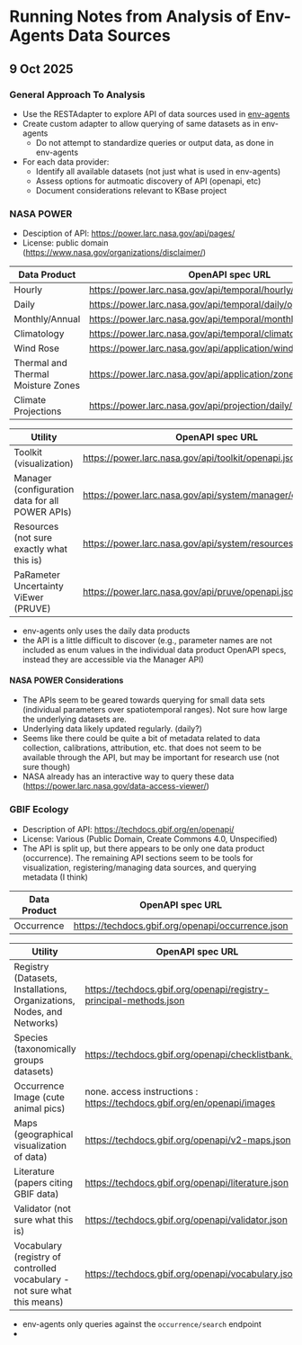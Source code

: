 # Running Notes from Analysis of Env-Agents Data Sources

## 9 Oct 2025
### General Approach To Analysis
- Use the RESTAdapter to explore API of data sources used in [env-agents](https://github.com/aparkin/env-agents)
- Create custom adapter to allow querying of same datasets as in env-agents
  - Do not attempt to standardize queries or output data, as done in env-agents
- For each data provider:
  - Identify all available datasets (not just what is used in env-agents)
  - Assess options for autmoatic discovery of API (openapi, etc)
  - Document considerations relevant to KBase project

### NASA POWER
- Desciption of API: https://power.larc.nasa.gov/api/pages/
- License: public domain (https://www.nasa.gov/organizations/disclaimer/)

| Data Product                       | OpenAPI spec URL                                                  |
|------------------------------------|-------------------------------------------------------------------|
| Hourly                             | https://power.larc.nasa.gov/api/temporal/hourly/openapi.json      |
| Daily                              | https://power.larc.nasa.gov/api/temporal/daily/openapi.json       |
| Monthly/Annual                     | https://power.larc.nasa.gov/api/temporal/monthly/openapi.json     |
| Climatology                        | https://power.larc.nasa.gov/api/temporal/climatology/openapi.json |
| Wind Rose                          | https://power.larc.nasa.gov/api/application/windrose/openapi.json |
| Thermal and Thermal Moisture Zones | https://power.larc.nasa.gov/api/application/zones/openapi.json    |
| Climate Projections                | https://power.larc.nasa.gov/api/projection/daily/openapi.json     |

| Utility                                         | OpenAPI spec URL                                              |
|-------------------------------------------------|---------------------------------------------------------------|
| Toolkit (visualization)                         | https://power.larc.nasa.gov/api/toolkit/openapi.json          |
| Manager (configuration data for all POWER APIs) | https://power.larc.nasa.gov/api/system/manager/openapi.json   |
| Resources (not sure exactly what this is)       | https://power.larc.nasa.gov/api/system/resources/openapi.json |
| PaRameter Uncertainty ViEwer (PRUVE)            | https://power.larc.nasa.gov/api/pruve/openapi.json            |

- env-agents only uses the daily data products
- the API is a little difficult to discover (e.g., parameter names are not included as enum values in the individual data product OpenAPI specs, instead they are accessible via the Manager API)

#### NASA POWER Considerations
- The APIs seem to be geared towards querying for small data sets (individual parameters over spatiotemporal ranges). Not sure how large the underlying datasets are.
- Underlying data likely updated regularly. (daily?)
- Seems like there could be quite a bit of metadata related to data collection, calibrations, attribution, etc. that does not seem to be available through the API, but may be important for research use (not sure though)
- NASA already has an interactive way to query these data (https://power.larc.nasa.gov/data-access-viewer/)

### GBIF Ecology
- Description of API: https://techdocs.gbif.org/en/openapi/
- License: Various (Public Domain, Create Commons 4.0, Unspecified)
- The API is split up, but there appears to be only one data product (occurrence). The remaining API sections seem to be tools for visualization, registering/managing data sources, and querying metadata (I think)

| Data Product | OpenAPI spec URL                                  |
|--------------|---------------------------------------------------|
| Occurrence   | https://techdocs.gbif.org/openapi/occurrence.json |

| Utility                                                                | OpenAPI spec URL                                                        |
|------------------------------------------------------------------------|-------------------------------------------------------------------------|
| Registry (Datasets, Installations, Organizations, Nodes, and Networks) | https://techdocs.gbif.org/openapi/registry-principal-methods.json       |
| Species (taxonomically groups datasets)                                | https://techdocs.gbif.org/openapi/checklistbank.json                    |
| Occurrence Image (cute animal pics)                                    | none. access instructions : https://techdocs.gbif.org/en/openapi/images |
| Maps (geographical visualization of data)                              | https://techdocs.gbif.org/openapi/v2-maps.json                          |
| Literature (papers citing GBIF data)                                   | https://techdocs.gbif.org/openapi/literature.json                       |
| Validator (not sure what this is)                                      | https://techdocs.gbif.org/openapi/validator.json                        |
| Vocabulary (registry of controlled vocabulary - not sure what this means) | https://techdocs.gbif.org/openapi/vocabulary.json                    |

- env-agents only queries against the `occurrence/search` endpoint
- 